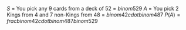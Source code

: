 $S$ = You pick any 9 cards from a deck of 52 = $binom{52}{9}$ 
$A$ = You pick 2 Kings from 4 and 7 non-Kings from 48 = $binom{4}{2} cdot binom{48}{7}$ 
$P(A) = frac{binom{4}{2} cdot binom{48}{7}}{binom{52}{9}}$
